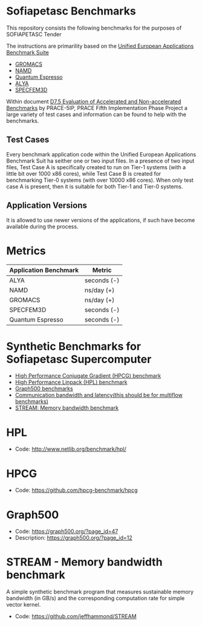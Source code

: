 # Sofiapetasc Benchmarks

This repository consists the following benchmarks for the purposes of SOFIAPETASC Tender

The instructions are primarility based on the [Unified European Applications Benchmark Suite](https://repository.prace-ri.eu/git/UEABS/ueabs/)

- [GROMACS](#gromacs)
- [NAMD](#namd)
- [Quantum Espresso](quantesp)
- [ALYA](#alya)
- [SPECFEM3D](#SPECFEM3D)

Within document [D7.5 Evaluation of Accelerated and Non-accelerated Benchmarks](https://prace-ri.eu/wp-content/uploads/5IP-D7.5.pdf) by PRACE-5IP, PRACE Fifth Implementation Phase Project a large variety of test cases and information can be found to help with the benchmarks.

## Test Cases
Every benchmark application code within the Unified European Applications Benchmark Suit ha seither one or two input files. In a presence of two input files, Test Case A is specifically created to run on Tier-1 systems (with a little bit over 1000 x86 cores), while Test Case B is created for benchmarking Tier-0 systems (with over 10000 x86 cores). When only test case A is present, then it is suitable for both Tier-1 and Tier-0 systems.

## Application Versions
It is allowed to use newer versions of the applications, if such have become available during the process.

# Metrics
| Application Benchmark  | Metric  | 
|---|---|
| ALYA |	seconds (-) |
| NAMD |	ns/day (+) |
| GROMACS | ns/day (+) |
| SPECFEM3D | seconds (-) |
| Quantum Espresso | seconds (-) |


# Synthetic Benchmarks for Sofiapetasc Supercomputer

- [High Performance Conjugate Gradient (HPCG) benchmark](#HPCG)
- [High Performance Linpack (HPL) benchmark](#HPL)
- [Graph500 benchmarks](Graph500)
- [Communication bandwidth and latency(this should be for multiflow benchmarks)](#Bandwidth)
- [STREAM: Memory bandwidth benchmark](Memory)


# HPL
- Code: http://www.netlib.org/benchmark/hpl/

# HPCG
- Code: https://github.com/hpcg-benchmark/hpcg

# Graph500
- Code: https://graph500.org/?page_id=47
- Description: https://graph500.org/?page_id=12

# STREAM - Memory bandwidth benchmark
A simple synthetic benchmark program that measures sustainable memory bandwidth (in GB/s) and the corresponding computation rate for simple vector kernel.
- Code: https://github.com/jeffhammond/STREAM

